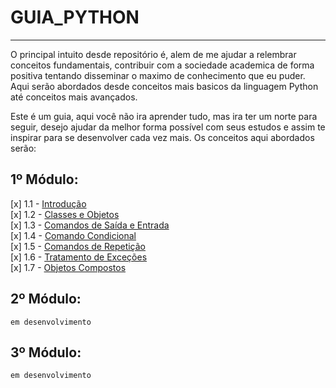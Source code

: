 # GUIA_PYTHON
 
 ***
 
 O principal intuito desde repositório é, alem de me ajudar a relembrar conceitos fundamentais, contribuir com a sociedade academica de forma positiva tentando disseminar o maximo de conhecimento que eu puder. Aqui serão abordados desde conceitos mais basicos da linguagem Python até conceitos mais avançados. 

 Este é um guia, aqui você não ira aprender tudo, mas ira ter um norte para seguir, desejo ajudar da melhor forma possível com seus estudos e assim te inspirar para se desenvolver cada vez mais. Os conceitos aqui abordados serão:

 ## 1º Módulo:
[x] 1.1 - [Introdução](/Modulo_1/1.1_Introdução/)  
[x] 1.2 - [Classes e Objetos](/Modulo_1/1.2_Classes_e_Objetos/)  
[x] 1.3 - [Comandos de Saída e Entrada](/Modulo_1/1.3_Comandos_de_saida_e_entrada/)  
[x] 1.4 - [Comando Condicional](/Modulo_1/1.4_Comandos_Condicionais/)  
[x] 1.5 - [Comandos de Repetição](/Modulo_1/1.5_Comandos_De_Repetição/)  
[x] 1.6 - [Tratamento de Exceções](/Modulo_1/1.6_Tratamento_de_Exeções/)  
[x] 1.7 - [Objetos Compostos](/Modulo_1/1.7_Objetos_compostos/)  

## 2º Módulo:
    em desenvolvimento

## 3º Módulo:
    em desenvolvimento